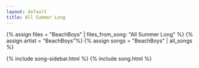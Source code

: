 ```yaml
---
layout: default
title: All Summer Long
---
```


{% assign files = "BeachBoys" | files_from_song: "All Summer Long" %}
{% assign artist = "BeachBoys"%}
{% assign songs = "BeachBoys" | all_songs %}

{% include song-sidebar.html %}
{% include song.html %}
